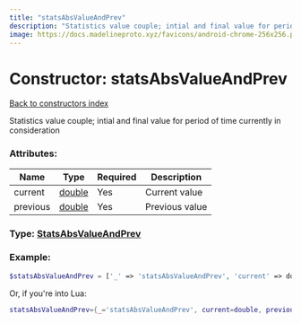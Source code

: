 ```yaml
---
title: "statsAbsValueAndPrev"
description: "Statistics value couple; intial and final value for period of time currently in consideration"
image: https://docs.madelineproto.xyz/favicons/android-chrome-256x256.png
---
```

# Constructor: statsAbsValueAndPrev  
[Back to constructors index](index.md)



Statistics value couple; intial and final value for period of time currently in consideration

### Attributes:

| Name     |    Type       | Required | Description |
|----------|---------------|----------|-------------|
|current|[double](../types/double.md) | Yes|Current value|
|previous|[double](../types/double.md) | Yes|Previous value|



### Type: [StatsAbsValueAndPrev](../types/StatsAbsValueAndPrev.md)


### Example:

```php
$statsAbsValueAndPrev = ['_' => 'statsAbsValueAndPrev', 'current' => double, 'previous' => double];
```  


Or, if you're into Lua:

```lua
statsAbsValueAndPrev={_='statsAbsValueAndPrev', current=double, previous=double}

```


